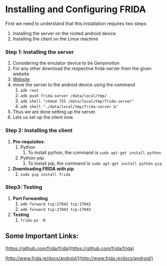 # Installing and Configuring FRIDA

First we need to understand that this installation requires two steps:

1. Installing the server on the rooted android device
2. Installing the client on the Linux machine

### Step 1: Installing the server 

1. Considering the emulator device to be Genymotion
2. For any other download the respective frida-server from the given website
3. [Website](https://github.com/frida/frida/releases)
4. move the server to the android device using the command 
   1. `adb root`
   2.  `adb push frida-server /data/local/tmp/ `
   3. `adb shell "chmod 755 /data/local/tmp/frida-server"`
   4. `adb shell "./data/local/tmp/frida-server &"`
5. Thus we are done setting up the server.
6. Lets us set up the client now.

### Step 2: Installing the client

1. **Pre-requisites**:
   1. Python 
      1. To install python, the command is `sudo apt-get install python`
   2. Python-pip
      1. To install pip, the command is `sudo apt-get install python-pip`
2. **Downloading FRIDA with pip**
   1. `sudo pip install frida`

### Step3: Testing 

1. **Port Forwarding** 
   1. `adb forward tcp:27042 tcp:27042`
   2. `adb forward tcp:27043 tcp:27043`
2. **Testing** 
   1. `frida-ps -R`

## Some Important Links:

[https://github.com/frida/frida](https://github.com/frida/frida)

[http://www.frida.re/docs/android/](http://www.frida.re/docs/android/)